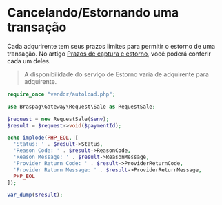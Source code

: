 # Cancelando/Estornando uma transação

Cada adqurirente tem seus prazos limites para permitir o estorno de uma transação. No artigo [Prazos de captura e estorno](https://suporte.braspag.com.br/hc/pt-br/articles/360028661812-Prazos-de-captura-e-estorno), você poderá conferir cada um deles.

 > A disponibilidade do serviço de Estorno varia de adquirente para adquirente.

```php
require_once "vendor/autoload.php";

use Braspag\Gateway\Request\Sale as RequestSale;

$request = new RequestSale($env);
$result = $request->void($paymentId);

echo implode(PHP_EOL, [
  'Status: ' . $result->Status,
  'Reason Code: ' . $result->ReasonCode,
  'Reason Message: ' . $result->ReasonMessage,
  'Provider Return Code: ' . $result->ProviderReturnCode,
  'Provider Return Message: ' . $result->ProviderReturnMessage,
  PHP_EOL
]);

var_dump($result);
```